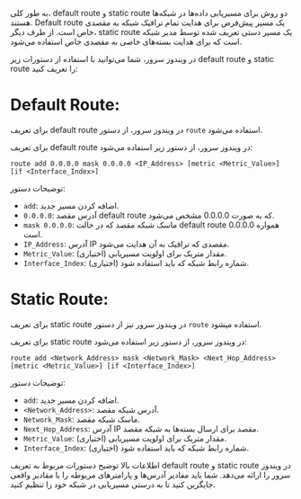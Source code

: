 به طور کلی، default route و static route دو روش برای مسیریابی داده‌ها در شبکه‌ها هستند. Default route یک مسیر پیش‌فرض برای هدایت تمام ترافیک شبکه به مقصدی خاص است. از طرف دیگر، static route یک مسیر دستی تعریف شده توسط مدیر شبکه است که برای هدایت بسته‌های خاصی به مقصدی خاص استفاده می‌شود.

در ویندوز سرور، شما می‌توانید با استفاده از دستورات زیر default route و static route را تعریف کنید:

# Default Route:
برای تعریف default route در ویندوز سرور، از دستور `route` استفاده می‌شود.


برای تعریف default route در ویندوز سرور، از دستور زیر استفاده می‌شود:

```
route add 0.0.0.0 mask 0.0.0.0 <IP_Address> [metric <Metric_Value>] [if <Interface_Index>]
```

توضیحات دستور:
- `add`: اضافه کردن مسیر جدید.
- `0.0.0.0`: آدرس مقصد default route که به صورت 0.0.0.0 مشخص می‌شود.
- `mask 0.0.0.0`: ماسک شبکه مقصد که در حالت default route همواره 0.0.0.0 است.
- `IP_Address`: آدرس IP مقصدی که ترافیک به آن هدایت می‌شود.
- `Metric_Value`: مقدار متریک برای اولویت مسیریابی (اختیاری).
- `Interface_Index`: شماره رابط شبکه که باید استفاده شود (اختیاری).



# Static Route:
برای تعریف static route در ویندوز سرور نیز از دستور `route` استفاده میشود.

برای تعریف static route در ویندوز سرور، از دستور زیر استفاده می‌شود:

```
route add <Network_Address> mask <Network_Mask> <Next_Hop_Address> [metric <Metric_Value>] [if <Interface_Index>]
```

توضیحات دستور:
- `add`: اضافه کردن مسیر جدید.
- `<Network_Address>`: آدرس شبکه مقصد.
- `Network_Mask`: ماسک شبکه مقصد.
- `Next_Hop_Address`: آدرس IP مقصد برای ارسال بسته‌ها به شبکه مقصد.
- `Metric_Value`: مقدار متریک برای اولویت مسیریابی (اختیاری).
- `Interface_Index`: شماره رابط شبکه که باید استفاده شود (اختیاری).


اطلاعات بالا توضیح دستورات مربوط به تعریف default route و static route در ویندوز سرور را ارائه می‌دهد. شما باید مقادیر آدرس‌ها و پارامترهای مربوطه را با مقادیر واقعی جایگزین کنید تا به درستی مسیریابی در شبکه خود را تنظیم کنید.